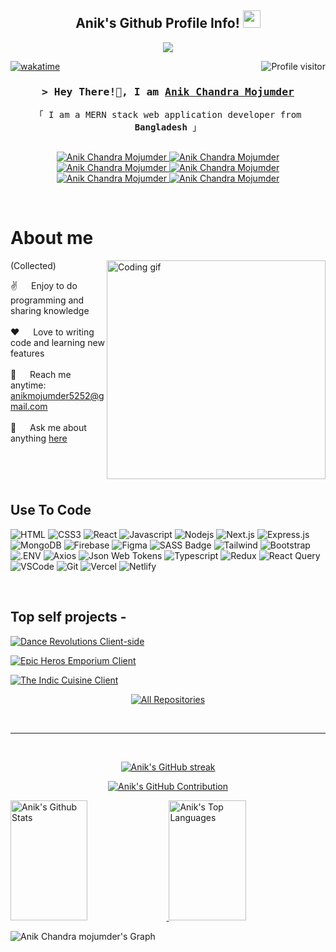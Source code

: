 
<h2 align="center">
   Anik's Github Profile Info!
  <img src="https://media.giphy.com/media/hvRJCLFzcasrR4ia7z/giphy.gif" width="28">
</h2>


<p align="center">
  <a href="https://github.com/ACM-Anik"><img src="https://readme-typing-svg.herokuapp.com/?lines=Mern%20Stack%20Developer;Frontend%20Developer;Javascript%20Developer;Full%20Stack%20Developer&center=true&width=380&height=45"></a>
</p>


<a href="https://komarev.com/ghpvc/?username=acm-anik">
    <img align="right" src="https://komarev.com/ghpvc/?username=acm-anik&label=Visitors&color=0e75b6&style=flat" alt="Profile visitor" />
  </a>
  
  [![wakatime](https://wakatime.com/@)](https://wakatime.com/)

  <!-- [![Anik's WakaTime stats](https://github-readme-stats.vercel.app/api/wakatime?username=ffflabs)](https://github.com/anuraghazra/github-readme-stats) -->
  
  <!-- Intro  -->
  <h3 align="center">
          <samp>&gt; Hey There!👋, I am
                  <b><a target="_blank" href="https://acm-anik-portfolio-b4f30d.netlify.app/">Anik Chandra Mojumder</a></b>
          </samp>
  </h3>
  
  
  <p align="center"> 
    <samp>
      <!--
      <a href="https://www.google.com/search?q=ACM-Anik#ip=1">「 Google Me 」</a>
      <br>
      -->
      「 I am a MERN stack web application developer from <b>Bangladesh</b> 」
      <br>
      <br>
    </samp>
  </p>
  
  <p align="center">
   <a href="https://acm-anik-portfolio-b4f30d.netlify.app/" target="blank">
    <img src="https://img.shields.io/badge/Website-DC143C?style=for-the-badge&logo=vercel&logoColor=white" alt="Anik Chandra Mojumder" />
   </a>
   <a href="https://www.linkedin.com/in/anik-chandra-mojumder-521720278/" target="_blank">
    <img src="https://img.shields.io/badge/LinkedIn-0077B5?style=for-the-badge&logo=linkedin&logoColor=white" alt="Anik Chandra Mojumder"/>
   </a>
   <a href="https://medium.com/@anik-chandra-mojumder" target="_blank">
    <img src="https://img.shields.io/badge/medium-000000?style=for-the-badge&logo=medium&logoColor=white" alt="Anik Chandra Mojumder" />
   </a> 
   <a href="https://www.facebook.com/anikmojumder.acm/" target="_blank">
    <img src="https://img.shields.io/badge/Facebook-20BEFF?&style=for-the-badge&logo=facebook&logoColor=white" alt="Anik Chandra Mojumder" />
    </a> 
   <a href="https://twitter.com/AnikMojumder10" target="_blank">
    <img src="https://img.shields.io/badge/Twitter-1DA1F2?style=for-the-badge&logo=twitter&logoColor=white" alt="Anik Chandra Mojumder"/>
   </a>
   <a href="https://www.instagram.com/anikmojumder.am/" target="_blank">
    <img src="https://img.shields.io/badge/Instagram-fe4164?style=for-the-badge&logo=instagram&logoColor=white" alt="Anik Chandra Mojumder"/>
   </a> 
  </p>
  <br />
  
  <!-- About Section -->
   # About me
   
  <p>
    <!--
      <img align="right" width="350" src="/assets/programmer.gif" alt="Coding gif" /> 
   -->
     <!-- <img align="right" width="350" src="https://i.pinimg.com/originals/16/fe/7e/16fe7e7fb6eebb3087b6dc418748ee56.gif" alt="Coding gif" /> -->
     <img align="right" width="350" src="https://camo.githubusercontent.com/c1dcb74cc1c1835b1d716f5051499a2814c683c806b15f04b0eba492863703e9/68747470733a2f2f63646e2e6472696262626c652e636f6d2f75736572732f3733303730332f73637265656e73686f74732f363538313234332f6176656e746f2e676966" alt="Coding gif" /> (Collected)
    
   ✌️ &emsp; Enjoy to do programming and sharing knowledge <br/><br/>
   ❤️ &emsp; Love to writing code and learning new features<br/><br/>
   📧 &emsp; Reach me anytime: anikmojumder5252@gmail.com<br/><br/>
   💬 &emsp; Ask me about anything [here](https://github.com/ACM-Anik/issues)
  
  </p>
  
  <br/>
  <br/>
  <br/>
  
  ## Use To Code
  
  ![HTML](https://img.shields.io/badge/HTML5-E34F26?style=for-the-badge&logo=html5&logoColor=white)
  ![CSS3](https://img.shields.io/badge/CSS3-1572B6?style=for-the-badge&logo=css3&logoColor=white)
  ![React](https://img.shields.io/badge/-React-61DBFB?style=for-the-badge&labelColor=black&logo=react&logoColor=61DBFB)
  ![Javascript](https://img.shields.io/badge/Javascript-F0DB4F?style=for-the-badge&labelColor=black&logo=javascript&logoColor=F0DB4F)
  ![Nodejs](https://img.shields.io/badge/Nodejs-3C873A?style=for-the-badge&labelColor=black&logo=node.js&logoColor=3C873A)
  ![Next.js](https://img.shields.io/badge/next.js-000000?style=for-the-badge&logo=nextdotjs&logoColor=white)
  ![Express.js](https://img.shields.io/badge/Express.js-000000?style=for-the-badge&logo=express&logoColor=white)
  ![MongoDB](https://img.shields.io/badge/MongoDB-4EA94B?style=for-the-badge&logo=mongodb&logoColor=white)
  ![Firebase](https://img.shields.io/badge/firebase-FFCA28?style=for-the-badge&logo=firebase&logoColor=white)
  ![Figma](https://img.shields.io/badge/figma-F24E1E?style=for-the-badge&logo=figma&logoColor=white)
  ![SASS Badge](https://img.shields.io/badge/Sass-CC6699?style=for-the-badge&logo=sass&logoColor=white)
  ![Tailwind](https://img.shields.io/badge/Tailwind_CSS-092749?style=for-the-badge&logo=tailwindcss&logoColor=06B6D4&labelColor=000000)
  ![Bootstrap](https://img.shields.io/badge/Bootstrap-563D7C?style=for-the-badge&logo=bootstrap&logoColor=white)
  ![.ENV](https://img.shields.io/badge/dotenv-ECD53F?style=for-the-badge&logo=dotenv&logoColor=white)
  ![Axios](https://img.shields.io/badge/axios-5A29E4?style=for-the-badge&logo=axios&logoColor=white)
  ![Json Web Tokens](https://img.shields.io/badge/jsonwebtokens-000000?style=for-the-badge&logo=jsonwebtokens&logoColor=white)
  ![Typescript](https://img.shields.io/badge/Typescript-007acc?style=for-the-badge&labelColor=black&logo=typescript&logoColor=007acc)
  ![Redux](https://img.shields.io/badge/Redux-593D88?style=for-the-badge&logo=redux&logoColor=white)
  ![React Query](https://img.shields.io/badge/-React_Query-FF4154?style=for-the-badge&logo=react%20query&logoColor=white)
  ![VSCode](https://img.shields.io/badge/Visual_Studio-0078d7?style=for-the-badge&logo=visual%20studio&logoColor=white)
  ![Git](https://img.shields.io/badge/Git-F05032?style=for-the-badge&logo=git&logoColor=white)
  ![Vercel](https://img.shields.io/badge/vercel-000000?style=for-the-badge&logo=vercel&logoColor=white)
  ![Netlify](https://img.shields.io/badge/netlify-00C7B7?style=for-the-badge&logo=netlify&logoColor=white)
  
  <br/>
  
  ## Top self projects -
  [![Dance Revolutions Client-side](https://github-readme-stats.vercel.app/api/pin/?username=ACM-Anik&repo=dance-revolutions-client&border_color=7F3FBF&bg_color=0D1117&title_color=C9D1D9&text_color=8B949E&icon_color=7F3FBF)](https://github.com/ACM-Anik/dance-revolutions-client)

  [![Epic Heros Emporium Client](https://github-readme-stats.vercel.app/api/pin/?username=ACM-Anik&repo=epic-heroes-emporium-client&border_color=7F3FBF&bg_color=0D1117&title_color=C9D1D9&text_color=8B949E&icon_color=7F3FBF)](https://github.com/ACM-Anik/epic-heroes-emporium-client)

   [![The Indic Cuisine Client](https://github-readme-stats.vercel.app/api/pin/?username=ACM-Anik&repo=the-indic-cuisine-client&border_color=7F3FBF&bg_color=0D1117&title_color=C9D1D9&text_color=8B949E&icon_color=7F3FBF)](https://github.com/ACM-Anik/the-indic-cuisine-client)
   
  <p align="center">
    <a href="https://github.com/ACM-Anik?tab=repositories" target="_blank"><img alt="All Repositories" title="All Repositories" src="https://img.shields.io/badge/-All%20Repos-2962FF?style=for-the-badge&logo=koding&logoColor=white"/></a>
  </p>
  
  <br/>
  <hr/>
  <br/>
  
  <p align="center">
    <a href="https://github.com/ACM-Anik">
      <img src="https://github-readme-streak-stats.herokuapp.com/?user=ACM-Anik&theme=radical&border=7F3FBF&background=0D1117" alt="Anik's GitHub streak"/>
    </a>
  </p>
  
  <p align="center">
    <a href="https://github.com/ACM-Anik">
      <img src="http://github-profile-summary-cards.vercel.app/api/cards/profile-details?username=ACM-Anik&theme=radical&border_color=7F3FBF&bg_color=0D1117&title_color=F85D7F&icon_color=F8D866" alt="Anik's GitHub Contribution"/>
    </a>
  </p>
  
  <a> 
      <a href="https://github.com/ACM-Anik">
        <img alt="Anik's Github Stats" src="http://github-profile-summary-cards.vercel.app/api/cards/stats?username=ACM-Anik&theme=radical&border_color=7F3FBF&bg_color=0D1117&title_color=F85D7F&icon_color=F8D866" height="192px" width="49.5%"/>
      </a>
    <a href="https://github.com/ACM-Anik">
        <img alt="Anik's Top Languages" src="https://denvercoder1-github-readme-stats.vercel.app/api/top-langs/?username=ACM-Anik&langs_count=8&layout=compact&theme=radical&border_color=7F3FBF&bg_color=0D1117&title_color=F85D7F&icon_color=F8D866" height="192px" width="49.5%"/>
    </a>
    <br/>
  </a>
  
  
  ![Anik Chandra mojumder's Graph](https://github-readme-activity-graph.vercel.app/graph?username=ACM-Anik&custom_title=Anik%20Chandra%20Mojumder's%20GitHub%20Activity%20Graph&bg_color=0D1117&color=7F3FBF&line=7F3FBF&point=7F3FBF&area_color=FFFFFF&title_color=FFFFFF&area=true)